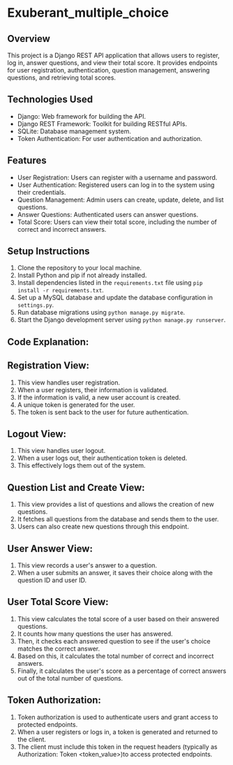 # Exuberant_multiple_choice
## Overview
This project is a Django REST API application that allows users to register, log in, answer questions, and view their total score. It provides endpoints for user registration, authentication, question management, answering questions, and retrieving total scores.

## Technologies Used
- Django: Web framework for building the API.
- Django REST Framework: Toolkit for building RESTful APIs.
- SQLite: Database management system.
- Token Authentication: For user authentication and authorization.

## Features
- User Registration: Users can register with a username and password.
- User Authentication: Registered users can log in to the system using their credentials.
- Question Management: Admin users can create, update, delete, and list questions.
- Answer Questions: Authenticated users can answer questions.
- Total Score: Users can view their total score, including the number of correct and incorrect answers.

## Setup Instructions
1. Clone the repository to your local machine.
2. Install Python and pip if not already installed.
3. Install dependencies listed in the `requirements.txt` file using `pip install -r requirements.txt`.
4. Set up a MySQL database and update the database configuration in `settings.py`.
5. Run database migrations using `python manage.py migrate`.
6. Start the Django development server using `python manage.py runserver`.

## Code Explanation:

## Registration View:
1. This view handles user registration.
2. When a user registers, their information is validated.
3. If the information is valid, a new user account is created.
4. A unique token is generated for the user.
5. The token is sent back to the user for future authentication.

## Logout View:
1. This view handles user logout.
2. When a user logs out, their authentication token is deleted.
3. This effectively logs them out of the system.

## Question List and Create View:
1. This view provides a list of questions and allows the creation of new questions.
2. It fetches all questions from the database and sends them to the user.
3. Users can also create new questions through this endpoint.

## User Answer View:
1. This view records a user's answer to a question.
2. When a user submits an answer, it saves their choice along with the question ID and user ID.

## User Total Score View:
1. This view calculates the total score of a user based on their answered questions.
2. It counts how many questions the user has answered.
3. Then, it checks each answered question to see if the user's choice matches the correct answer.
4. Based on this, it calculates the total number of correct and incorrect answers.
5. Finally, it calculates the user's score as a percentage of correct answers out of the total number of questions.

## Token Authorization:
1. Token authorization is used to authenticate users and grant access to protected endpoints.
2. When a user registers or logs in, a token is generated and returned to the client.
3. The client must include this token in the request headers (typically as Authorization: Token <token_value>)to access protected endpoints.


